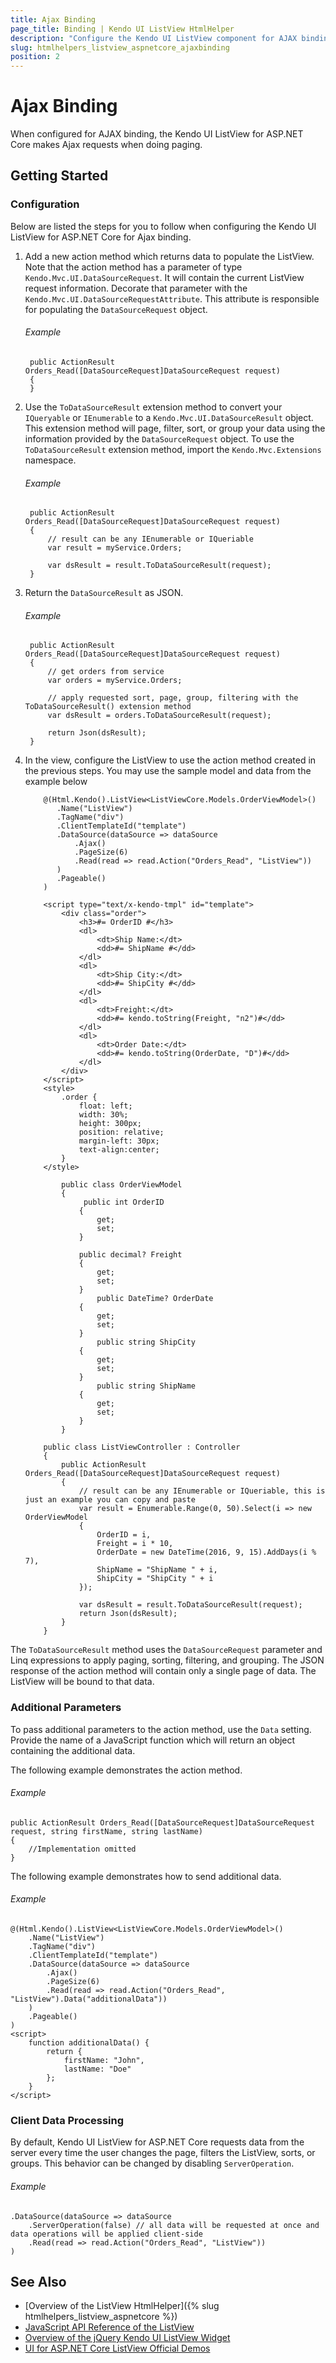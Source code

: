 ```yaml
---
title: Ajax Binding
page_title: Binding | Kendo UI ListView HtmlHelper
description: "Configure the Kendo UI ListView component for AJAX binding and easily enable client-data processing during AJAX binding."
slug: htmlhelpers_listview_aspnetcore_ajaxbinding
position: 2
---
```


# Ajax Binding

When configured for AJAX binding, the Kendo UI ListView for ASP.NET Core makes Ajax requests when doing paging.

## Getting Started

### Configuration

Below are listed the steps for you to follow when configuring the Kendo UI ListView for ASP.NET Core for Ajax binding.

1. Add a new action method which returns data to populate the ListView. Note that the action method has a parameter of type `Kendo.Mvc.UI.DataSourceRequest`. It will contain the current ListView request information. Decorate that parameter with the `Kendo.Mvc.UI.DataSourceRequestAttribute`. This attribute is responsible for populating the `DataSourceRequest` object.

    ###### Example

        public ActionResult Orders_Read([DataSourceRequest]DataSourceRequest request)
        {
        }

1. Use the `ToDataSourceResult` extension method to convert your `IQueryable` or `IEnumerable` to a `Kendo.Mvc.UI.DataSourceResult` object. This extension method will page, filter, sort, or group your data using the information provided by the `DataSourceRequest` object. To use the `ToDataSourceResult` extension method, import the `Kendo.Mvc.Extensions` namespace.

    ###### Example

        public ActionResult Orders_Read([DataSourceRequest]DataSourceRequest request)
        {
            // result can be any IEnumerable or IQueriable
            var result = myService.Orders;

            var dsResult = result.ToDataSourceResult(request);
        }

1. Return the `DataSourceResult` as JSON.

    ###### Example

        public ActionResult Orders_Read([DataSourceRequest]DataSourceRequest request)
        {
            // get orders from service
            var orders = myService.Orders;

            // apply requested sort, page, group, filtering with the ToDataSourceResult() extension method
            var dsResult = orders.ToDataSourceResult(request);

            return Json(dsResult);
        }

1. In the view, configure the ListView to use the action method created in the previous steps. You may use the sample model and data from the example below

    ```ListView
        @(Html.Kendo().ListView<ListViewCore.Models.OrderViewModel>()
           .Name("ListView")
           .TagName("div")
           .ClientTemplateId("template")
           .DataSource(dataSource => dataSource
               .Ajax()
               .PageSize(6)
               .Read(read => read.Action("Orders_Read", "ListView"))
           )
           .Pageable()
        )
    ```
    ```Template
        <script type="text/x-kendo-tmpl" id="template">
            <div class="order">
                <h3>#= OrderID #</h3>
                <dl>
                    <dt>Ship Name:</dt>
                    <dd>#= ShipName #</dd>
                </dl>
                <dl>
                    <dt>Ship City:</dt>
                    <dd>#= ShipCity #</dd>
                </dl>
                <dl>
                    <dt>Freight:</dt>
                    <dd>#= kendo.toString(Freight, "n2")#</dd>
                </dl>
                <dl>
                    <dt>Order Date:</dt>
                    <dd>#= kendo.toString(OrderDate, "D")#</dd>
                </dl>
            </div>
        </script>
        <style>
            .order {
                float: left;
                width: 30%;
                height: 300px;
                position: relative;
                margin-left: 30px;
                text-align:center;
            }
        </style>
    ```
    ```Model
            public class OrderViewModel
            {
                 public int OrderID
                {
                    get;
                    set;
                }

                public decimal? Freight
                {
                    get;
                    set;
                }
                    public DateTime? OrderDate
                {
                    get;
                    set;
                }
                    public string ShipCity
                {
                    get;
                    set;
                }
                    public string ShipName
                {
                    get;
                    set;
                }
            }
    ```
    ```Controller
        public class ListViewController : Controller
        {
            public ActionResult Orders_Read([DataSourceRequest]DataSourceRequest request)
            {
                // result can be any IEnumerable or IQueriable, this is just an example you can copy and paste
                var result = Enumerable.Range(0, 50).Select(i => new OrderViewModel
                {
                    OrderID = i,
                    Freight = i * 10,
                    OrderDate = new DateTime(2016, 9, 15).AddDays(i % 7),
                    ShipName = "ShipName " + i,
                    ShipCity = "ShipCity " + i
                });

                var dsResult = result.ToDataSourceResult(request);
                return Json(dsResult);
            }
        }
    ```

The `ToDataSourceResult` method uses the `DataSourceRequest` parameter and Linq expressions to apply paging, sorting, filtering, and grouping. The JSON response of the action method will contain only a single page of data. The ListView will be bound to that data.

### Additional Parameters

To pass additional parameters to the action method, use the `Data` setting. Provide the name of a JavaScript function which will return an object containing the additional data.

The following example demonstrates the action method.

###### Example

    public ActionResult Orders_Read([DataSourceRequest]DataSourceRequest request, string firstName, string lastName)
    {
        //Implementation omitted
    }


The following example demonstrates how to send additional data.

###### Example

    @(Html.Kendo().ListView<ListViewCore.Models.OrderViewModel>()
        .Name("ListView")
        .TagName("div")
        .ClientTemplateId("template")
        .DataSource(dataSource => dataSource
            .Ajax()
            .PageSize(6)
            .Read(read => read.Action("Orders_Read", "ListView").Data("additionalData"))
        )
        .Pageable()
    )
    <script>
        function additionalData() {
            return {
                firstName: "John",
                lastName: "Doe"
            };
        }
    </script>

### Client Data Processing

By default, Kendo UI ListView for ASP.NET Core requests data from the server every time the user changes the page, filters the ListView, sorts, or groups. This behavior
can be changed by disabling `ServerOperation`.

###### Example

    .DataSource(dataSource => dataSource
        .ServerOperation(false) // all data will be requested at once and data operations will be applied client-side
        .Read(read => read.Action("Orders_Read", "ListView"))
    )

## See Also

* [Overview of the ListView HtmlHelper]({% slug htmlhelpers_listview_aspnetcore %})
* [JavaScript API Reference of the ListView](http://docs.telerik.com/kendo-ui/api/javascript/ui/listview)
* [Overview of the jQuery Kendo UI ListView Widget](https://docs.telerik.com/kendo-ui/controls/data-management/listview/overview)
* [UI for ASP.NET Core ListView Official Demos](http://demos.telerik.com/aspnet-core/listview/index)
